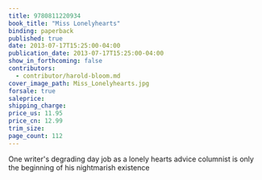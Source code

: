 ```yaml
---
title: 9780811220934
book_title: "Miss Lonelyhearts"
binding: paperback
published: true
date: 2013-07-17T15:25:00-04:00
publication_date: 2013-07-17T15:25:00-04:00
show_in_forthcoming: false
contributors:
  - contributor/harold-bloom.md
cover_image_path: Miss_Lonelyhearts.jpg
forsale: true
saleprice:
shipping_charge:
price_us: 11.95
price_cn: 12.99
trim_size:
page_count: 112
---
```

One writer's degrading day job as a lonely hearts advice columnist is only the beginning of his nightmarish existence

